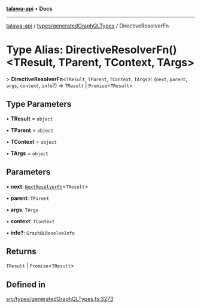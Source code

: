 [**talawa-api**](../../../README.md) • **Docs**

***

[talawa-api](../../../modules.md) / [types/generatedGraphQLTypes](../README.md) / DirectiveResolverFn

# Type Alias: DirectiveResolverFn()\<TResult, TParent, TContext, TArgs\>

\> **DirectiveResolverFn**\<`TResult`, `TParent`, `TContext`, `TArgs`\>: (`next`, `parent`, `args`, `context`, `info`?) =\> `TResult` \| `Promise`\<`TResult`\>

## Type Parameters

• **TResult** = `object`

• **TParent** = `object`

• **TContext** = `object`

• **TArgs** = `object`

## Parameters

• **next**: [`NextResolverFn`](NextResolverFn.md)\<`TResult`\>

• **parent**: `TParent`

• **args**: `TArgs`

• **context**: `TContext`

• **info?**: `GraphQLResolveInfo`

## Returns

`TResult` \| `Promise`\<`TResult`\>

## Defined in

[src/types/generatedGraphQLTypes.ts:3273](https://github.com/PalisadoesFoundation/talawa-api/blob/a87b45a1c490c996c3a8a52e117ecbaa4742ef49/src/types/generatedGraphQLTypes.ts#L3273)
